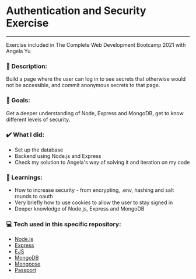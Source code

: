 # Authentication and Security Exercise
---
Exercise included in The Complete Web Development Bootcamp 2021 with Angela Yu


### :scroll: Description:
Build a page where the user can log in to see secrets that otherwise would not be accessible, and commit anonymous secrets to that page. 


### :checkered_flag: Goals:
Get a deeper understanding of Node, Express and MongoDB, get to know different levels of security.


### :heavy_check_mark: What I did:
* Set up the database
* Backend using Node.js and Express
* Check my solution to Angela's way of solving it and iteration on my code


### :closed_book: Learnings:

* How to increase security - from encrypting, .env, hashing and salt rounds to oauth
* Very briefly how to use cookies to allow the user to stay signed in
* Deeper knowledge of Node.js, Express and MongoDB


### :computer: Tech used in this specific repository:
* [Node.js](https://nodejs.org/en/)
* [Express](https://www.npmjs.com/package/express)
* [EJS](https://ejs.co/)
* [MongoDB](https://www.mongodb.com/)
* [Mongoose](https://mongoosejs.com/)
* [Passport](http://www.passportjs.org/)
